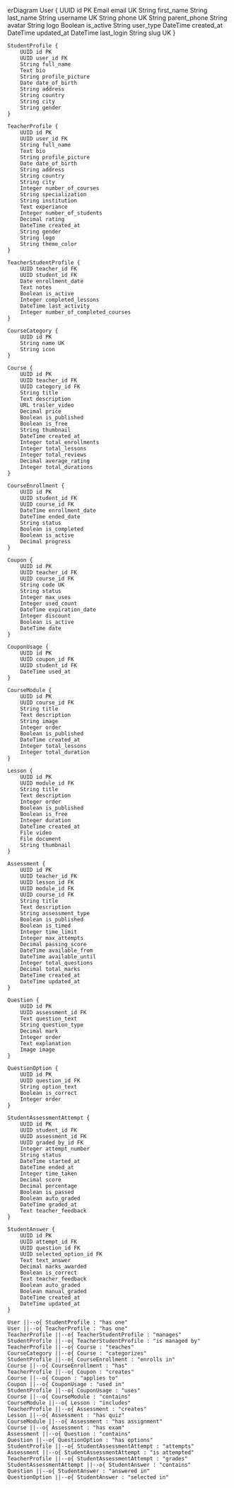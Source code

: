 erDiagram
    User {
        UUID id PK
        Email email UK
        String first_name
        String last_name
        String username UK
        String phone UK
        String parent_phone
        String avatar
        String logo
        Boolean is_active
        String user_type
        DateTime created_at
        DateTime updated_at
        DateTime last_login
        String slug UK
    }

    StudentProfile {
        UUID id PK
        UUID user_id FK
        String full_name
        Text bio
        String profile_picture
        Date date_of_birth
        String address
        String country
        String city
        String gender
    }

    TeacherProfile {
        UUID id PK
        UUID user_id FK
        String full_name
        Text bio
        String profile_picture
        Date date_of_birth
        String address
        String country
        String city
        Integer number_of_courses
        String specialization
        String institution
        Text experiance
        Integer number_of_students
        Decimal rating
        DateTime created_at
        String gender
        String logo
        String theme_color
    }

    TeacherStudentProfile {
        UUID teacher_id FK
        UUID student_id FK
        Date enrollment_date
        Text notes
        Boolean is_active
        Integer completed_lessons
        DateTime last_activity
        Integer number_of_completed_courses
    }

    CourseCategory {
        UUID id PK
        String name UK
        String icon
    }

    Course {
        UUID id PK
        UUID teacher_id FK
        UUID category_id FK
        String title
        Text description
        URL trailer_video
        Decimal price
        Boolean is_published
        Boolean is_free
        String thumbnail
        DateTime created_at
        Integer total_enrollments
        Integer total_lessons
        Integer total_reviews
        Decimal average_rating
        Integer total_durations
    }

    CourseEnrollment {
        UUID id PK
        UUID student_id FK
        UUID course_id FK
        DateTime enrollment_date
        DateTime ended_date
        String status
        Boolean is_completed
        Boolean is_active
        Decimal progress
    }

    Coupon {
        UUID id PK
        UUID teacher_id FK
        UUID course_id FK
        String code UK
        String status
        Integer max_uses
        Integer used_count
        DateTime expiration_date
        Integer discount
        Boolean is_active
        DateTime date
    }

    CouponUsage {
        UUID id PK
        UUID coupon_id FK
        UUID student_id FK
        DateTime used_at
    }

    CourseModule {
        UUID id PK
        UUID course_id FK
        String title
        Text description
        String image
        Integer order
        Boolean is_published
        DateTime created_at
        Integer total_lessons
        Integer total_duration
    }

    Lesson {
        UUID id PK
        UUID module_id FK
        String title
        Text description
        Integer order
        Boolean is_published
        Boolean is_free
        Integer duration
        DateTime created_at
        File video
        File document
        String thumbnail
    }

    Assessment {
        UUID id PK
        UUID teacher_id FK
        UUID lesson_id FK
        UUID module_id FK
        UUID course_id FK
        String title
        Text description
        String assessment_type
        Boolean is_published
        Boolean is_timed
        Integer time_limit
        Integer max_attempts
        Decimal passing_score
        DateTime available_from
        DateTime available_until
        Integer total_questions
        Decimal total_marks
        DateTime created_at
        DateTime updated_at
    }

    Question {
        UUID id PK
        UUID assessment_id FK
        Text question_text
        String question_type
        Decimal mark
        Integer order
        Text explanation
        Image image
    }

    QuestionOption {
        UUID id PK
        UUID question_id FK
        String option_text
        Boolean is_correct
        Integer order
    }

    StudentAssessmentAttempt {
        UUID id PK
        UUID student_id FK
        UUID assessment_id FK
        UUID graded_by_id FK
        Integer attempt_number
        String status
        DateTime started_at
        DateTime ended_at
        Integer time_taken
        Decimal score
        Decimal percentage
        Boolean is_passed
        Boolean auto_graded
        DateTime graded_at
        Text teacher_feedback
    }

    StudentAnswer {
        UUID id PK
        UUID attempt_id FK
        UUID question_id FK
        UUID selected_option_id FK
        Text text_answer
        Decimal marks_awarded
        Boolean is_correct
        Text teacher_feedback
        Boolean auto_graded
        Boolean manual_graded
        DateTime created_at
        DateTime updated_at
    }

    User ||--o{ StudentProfile : "has one"
    User ||--o{ TeacherProfile : "has one"
    TeacherProfile ||--o{ TeacherStudentProfile : "manages"
    StudentProfile ||--o{ TeacherStudentProfile : "is managed by"
    TeacherProfile ||--o{ Course : "teaches"
    CourseCategory ||--o{ Course : "categorizes"
    StudentProfile ||--o{ CourseEnrollment : "enrolls in"
    Course ||--o{ CourseEnrollment : "has"
    TeacherProfile ||--o{ Coupon : "creates"
    Course ||--o{ Coupon : "applies to"
    Coupon ||--o{ CouponUsage : "used in"
    StudentProfile ||--o{ CouponUsage : "uses"
    Course ||--o{ CourseModule : "contains"
    CourseModule ||--o{ Lesson : "includes"
    TeacherProfile ||--o{ Assessment : "creates"
    Lesson ||--o{ Assessment : "has quiz"
    CourseModule ||--o{ Assessment : "has assignment"
    Course ||--o{ Assessment : "has exam"
    Assessment ||--o{ Question : "contains"
    Question ||--o{ QuestionOption : "has options"
    StudentProfile ||--o{ StudentAssessmentAttempt : "attempts"
    Assessment ||--o{ StudentAssessmentAttempt : "is attempted"
    TeacherProfile ||--o{ StudentAssessmentAttempt : "grades"
    StudentAssessmentAttempt ||--o{ StudentAnswer : "contains"
    Question ||--o{ StudentAnswer : "answered in"
    QuestionOption ||--o{ StudentAnswer : "selected in"
